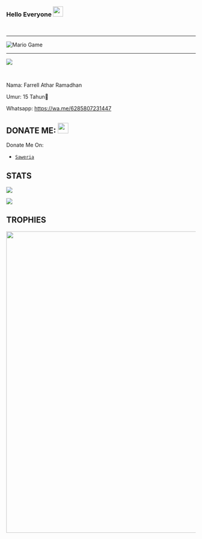 ### Hello Everyone <img src="https://github.com/TheDudeThatCode/TheDudeThatCode/blob/master/Assets/Hi.gif" width="27px">
<p align="center">


&nbsp;&nbsp;     &nbsp;&nbsp;    &nbsp;&nbsp;   &nbsp;&nbsp;   &nbsp;&nbsp;   

---

<img src="https://github.com/TheDudeThatCode/TheDudeThatCode/blob/master/Assets/Mario_Gameplay.gif" alt="Mario Game">

---

<a href="https://github.com/ParrellID"><img src="https://github.com/ParrellID/ParrellID/blob/main/IMG_20210311_145621.jpg"></a>

</p>

<br>

Nama: Farrell Athar Ramadhan

Umur: 15 Tahun📍

Whatsapp: https://wa.me/6285807231447

## DONATE ME: <img src="https://github.com/TheDudeThatCode/TheDudeThatCode/blob/master/Assets/coin.gif" width="28" height="28">

Donate Me On:

* [`Saweria`](https://saweria.co/farrellathar)

## STATS

<a href="https://github.com/ParrellID"><img src="https://github-readme-stats.vercel.app/api?username=ParrellID&show_icons=true&theme=radical"></a>

<a href="https://github.com/ParrellID"><img src="https://github-readme-stats.vercel.app/api/top-langs/?username=ParrellID&theme=highcontrast&layout=compact"></a>

<!--START_SECTION:waka-->

<!--END_SECTION:waka-->


<p align="center">

   

</p>

## TROPHIES

<p align="center"> <img width=800 src="https://github-profile-trophy.vercel.app/?username=ParrellID&row=2&column=3"/>

